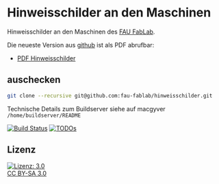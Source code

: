 Hinweisschilder an den Maschinen
================================

Hinweisschilder an den Maschinen des [FAU FabLab](https://fablab.fau.de).

Die neueste Version aus [github](https://github.com/fau-fablab/hinweisschilder) ist als PDF abrufbar:

- [PDF Hinweisschilder](https://user.fablab.fau.de/~buildserver/hinweisschilder/hinweisschilder.pdf)

auschecken
----------

```bash
git clone --recursive git@github.com:fau-fablab/hinweisschilder.git
```

Technische Details zum Buildserver siehe auf macgyver `/home/buildserver/README`

[![Build Status](https://user.fablab.fau.de/~buildserver/hinweisschilder/status.svg)](https://user.fablab.fau.de/~buildserver/hinweisschilder/)
[![TODOs](https://user.fablab.fau.de/~buildserver/hinweisschilder/status-todos.svg)](https://user.fablab.fau.de/~buildserver/hinweisschilder/)

Lizenz
------

[![Lizenz: 3.0](https://licensebuttons.net/l/by-sa/3.0/de/88x31.png)</br>CC BY-SA 3.0](https://creativecommons.org/licenses/by-sa/3.0/)
